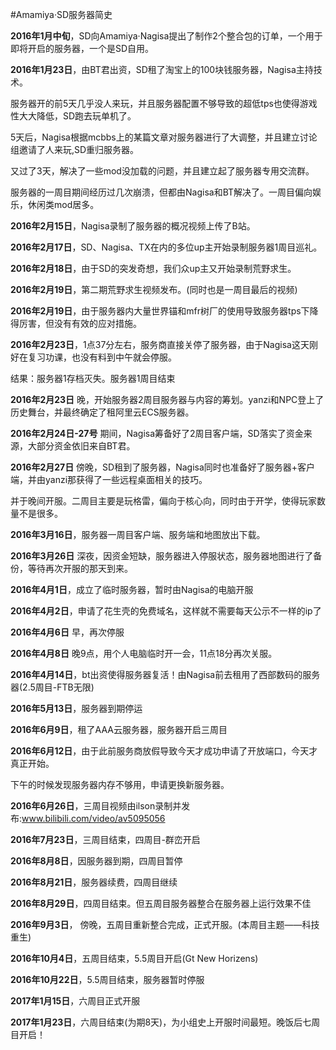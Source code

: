 #Amamiya·SD服务器简史

**2016年1月中旬**，SD向Amamiya·Nagisa提出了制作2个整合包的订单，一个用于即将开启的服务器，一个是SD自用。

**2016年1月23日**，由BT君出资，SD租了淘宝上的100块钱服务器，Nagisa主持技术。

服务器开的前5天几乎没人来玩，并且服务器配置不够导致的超低tps也使得游戏性大大降低，SD跑去玩单机了。

5天后，Nagisa根据mcbbs上的某篇文章对服务器进行了大调整，并且建立讨论组邀请了人来玩,SD重归服务器。

又过了3天，解决了一些mod没加载的问题，并且建立起了服务器专用交流群。

服务器的一周目期间经历过几次崩溃，但都由Nagisa和BT解决了。一周目偏向娱乐，休闲类mod居多。

**2016年2月15日**，Nagisa录制了服务器的概况视频上传了B站。

**2016年2月17日**，SD、Nagisa、TX在内的多位up主开始录制服务器1周目巡礼。

**2016年2月18日**，由于SD的突发奇想，我们众up主又开始录制荒野求生。

**2016年2月19日**，第二期荒野求生视频发布。(同时也是一周目最后的视频)

**2016年2月19日**，由于服务器内大量世界锚和mfr树厂的使用导致服务器tps下降得厉害，但没有有效的应对措施。

**2016年2月23日**，1点37分左右，服务商直接关停了服务器，由于Nagisa这天刚好在复习功课，也没有料到中午就会停服。

结果：服务器1存档灭失。服务器1周目结束

**2016年2月23日** 晚，开始服务器2周目服务器与内容的筹划。yanzi和NPC登上了历史舞台，并最终确定了租阿里云ECS服务器。

**2016年2月24日-27号** 期间，Nagisa筹备好了2周目客户端，SD落实了资金来源，大部分资金依旧来自BT君。

**2016年2月27日** 傍晚，SD租到了服务器，Nagisa同时也准备好了服务器+客户端，并由yanzi那获得了一些远程桌面相关的技巧。

并于晚间开服。二周目主要是玩格雷，偏向于核心向，同时由于开学，使得玩家数量不是很多。

**2016年3月16日**，服务器一周目客户端、服务端和地图放出下载。

**2016年3月26日** 深夜，因资金短缺，服务器进入停服状态，服务器地图进行了备份，等待再次开服的那天到来。

**2016年4月1日**，成立了临时服务器，暂时由Nagisa的电脑开服

**2016年4月2日**，申请了花生壳的免费域名，这样就不需要每天公示不一样的ip了

**2016年4月6日** 早，再次停服

**2016年4月8日** 晚9点，用个人电脑临时开一会，11点18分再次关服。

**2016年4月14日**，bt出资使得服务器复活！由Nagisa前去租用了西部数码的服务器(2.5周目-FTB无限)

**2016年5月13日**，服务器到期停运

**2016年6月9日**，租了AAA云服务器，服务器开启三周目

**2016年6月12日**，由于此前服务商放假导致今天才成功申请了开放端口，今天才真正开始。

下午的时候发现服务器内存不够用，申请更换新服务器。

**2016年6月26日**，三周目视频由ilson录制并发布:www.bilibili.com/video/av5095056

**2016年7月23日**，三周目结束，四周目-群峦开启

**2016年8月8日**，因服务器到期，四周目暂停

**2016年8月21日**，服务器续费，四周目继续

**2016年8月29日**，四周目结束。但五周目服务器整合在服务器上运行效果不佳

**2016年9月3日**， 傍晚，五周目重新整合完成，正式开服。(本周目主题——科技重生)

**2016年10月4日**，五周目结束，5.5周目开启(Gt New Horizens) 

**2016年10月22日**，5.5周目结束，服务器暂时停服  

**2017年1月15日**，六周目正式开服  

**2017年1月23日**，六周目结束(为期8天)，为小组史上开服时间最短。晚饭后七周目开启！  

